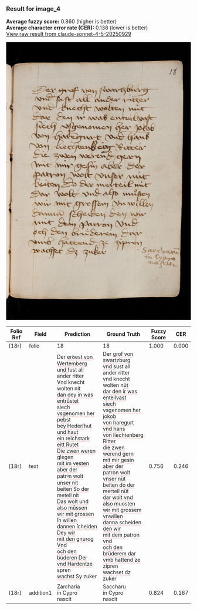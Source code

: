 ### Result for image_4
**Average fuzzy score:** 0.860 (higher is better)<br>**Average character error rate (CER):** 0.138 (lower is better)<br>[View raw result from claude-sonnet-4-5-20250929](https://github.com/RISE-UNIBAS/humanities_data_benchmark/blob/main/results/2025-10-24/T0293/request_T0293_image_4.json)

<img src="https://github.com/RISE-UNIBAS/humanities_data_benchmark/blob/main/benchmarks/medieval_manuscripts/images/image_4.jpg?raw=true" alt="image_4" width="800px">

<style>
.diff { text-decoration: underline; text-decoration-color: #ffcccc; text-decoration-style: wavy; }
</style>

| Folio Ref | Field | Prediction | Ground Truth | Fuzzy Score | CER |
|-----------|-------|------------|--------------|-------------|-----|
| [18r] | folio | 18 | 18 | 1.000 | 0.000 |
| [18r] | text | Der <span class="diff">erꝺest von Wertemberg<br></span>u<span class="diff">nd f</span>ust all ander ritter<br><span class="diff">V</span>nd knecht wolten n<span class="diff">it<br>dan dey in was entrůstet<br>siech vsgenomen her</span> p<span class="diff">ebst<br>bey Hederſh</span>u<span class="diff">t und haut<br>ein reichstark eitt Rutet<br>Die zwen weren glegen<br>mit im vesten aber der<br></span>patr<span class="diff">ꝰn wolt unser nit<br>beiten So der meteil nit<br>Das wolt und also můssen<br>wir mit grossen ſn willen<br>dannen ſcheiden Dey wir<br>mit den gnurog Vnd<br>och den búderen Der<br>vnd Hardentze s</span>pren<br><span class="diff">wachst Sy</span> zuker | Der <span class="diff">grof von swartzb</span>u<span class="diff">rg<br> vnd s</span>ust all ander ritter<br><span class="diff"> v</span>nd knecht wolten n<span class="diff">üt<br> dar den ir was enteilvast<br> siech vsgenomen her jokob<br> von haregurt vnd hans<br> von liechtenberg Ritter<br> die zwen werend gern<br> mit mir gesin aber der<br></span> p<span class="diff">atron wolt vnser nüt<br> beiten do der merteil nüt<br> dar wolt vnd also m</span>u<span class="diff">osten<br> wir mit grossem vnwillen<br> danna scheiden  den wir<br> mit dem </span>patr<span class="diff">on vnd<br> och den brüderem dar<br> vmb hattend ze zi</span>pren<br><span class="diff"> wachset dz</span> zuker | 0.756 | 0.246 |
| [18r] | addition1 | <span class="diff">Z</span>a<span class="diff">r</span>char<span class="diff">ia</span><br>in Cypro<br>nascit | <span class="diff">S</span>a<span class="diff">c</span>char<span class="diff">u</span><br><span class="diff"> </span>in Cypro<br><span class="diff"> </span>nascit | 0.824 | 0.167 |
